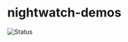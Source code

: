 # nightwatch-demos

![Status](https://circleci.com/gh/beatfactor/nightwatch-circleci.svg?style=shield)
